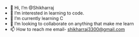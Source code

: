 - 👋 Hi, I’m @Shikharraj
- 👀 I’m interested in learning to code.
- 🌱 I’m currently learning C 
- 💞️ I’m looking to collaborate on anything that make me learn
- 📫 How to reach me email- shikharraj3300@gmail.com

<!---
Shikharrajken/Shikharrajken is a ✨ special ✨ repository because its `README.md` (this file) appears on your GitHub profile.
You can click the Preview link to take a look at your changes.
--->
